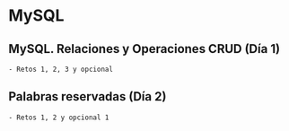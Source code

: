 # MySQL

## MySQL. Relaciones y Operaciones CRUD (Día 1)
    - Retos 1, 2, 3 y opcional

## Palabras reservadas (Día 2)
    - Retos 1, 2 y opcional 1
    